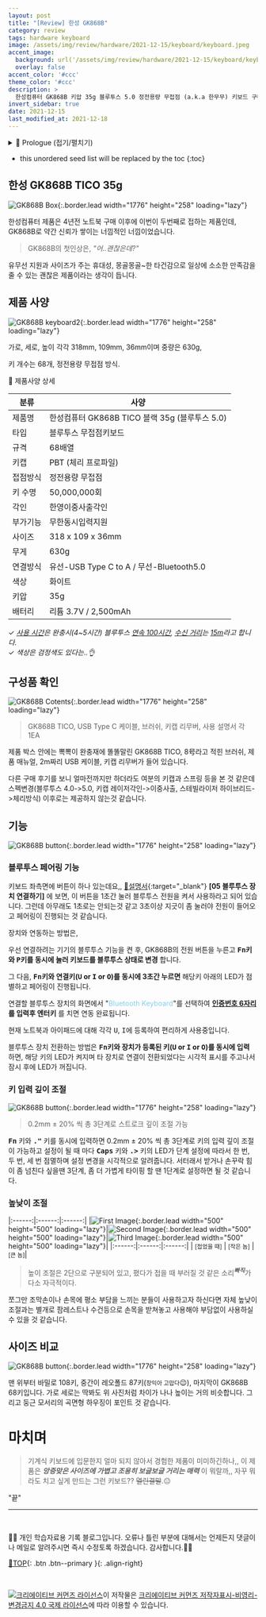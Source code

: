 ```yaml
---
layout: post
title: "[Review] 한성 GK868B"
category: review
tags: hardware keyboard
image: /assets/img/review/hardware/2021-12-15/keyboard/keyboard.jpeg
accent_image: 
  background: url('/assets/img/review/hardware/2021-12-15/keyboard/keyboard.jpeg') center/cover
  overlay: false
accent_color: '#ccc'
theme_color: '#ccc'
description: >
  한성컴퓨터 GK868B 키압 35g 블루투스 5.0 정전용량 무접점 (a.k.a 한무무) 키보드 구매 후기
invert_sidebar: true  
date: 2021-12-15
last_modified_at: 2021-12-18
---
```


<!-- # 한성 GK868B TICO 35g (*a.k.a* 한무무) -->

<details>
<summary>🧾 Prologue (접기/펼치기)</summary>
<div markdown="1">

<br>

애플의 아이패드 12.9인치 5세대 정품 매직키보드 가격을 보고서,<br>

> "아~ 정말... 애플 징쨔..."<br>

> "가격 징쨔..."<br> 

그렇게 오매불망 그림의 떡~~볶이~~ 같은 애플매직키보드는 뒤로 한채,,,<br>

대체품으로 _블루투스 키보드_ 를 열심히 손품 팔아가며 알아보다가 얼마전 구매한 __한성 GK868B 35g__ 입니다.<br> 

선택시 고려했던 세 가지는 가격대, 타건감, 타건음 이었습니다.<br> 
가격대 기준은 매직키보드보다 __저렴할 것__ ~~한참 저렴할 것~~, 손 피로도를 고려한 __낮은 키압__, __조용한 제품__ 이었습니다.<br> 

가격대는 현재 온라인 상에 14만원 후반 이후부터 형성되어 있는데 키캡을 사출하기 이전 모델들은 12만원대 였던걸로 얼핏 본거 같습니다.<br>

사무실에 있는 흔한 번들용 멤브레인 키보드만 사용하다가 키보드에 관심을 가지고 입문한지 얼마되지 않아서 잘은 모르겠으나,, 기계식 키보드 가격대가 대체로 이 정도 전후로 형성되어 있는 것을 가만한다면 수용할 수 있는 가격이었습니다.<br> 

> "가격 오케이. 자, 다음 손 피로도,,"<br> 

키압이 좀 있어서 한 타 치고나면 손꾸락에 피로도가 누적되는 제품은 피하고 싶었는데 다행히 앞서 사용중이던 제품들(바밀로 저소음적축, 레오폴드 저소음적축) 보다 키가 부드럽게 들어가고 가볍게 올라와서 일단은 만족했습니다.<br>

그런데 간혹 저소음적축으로 한나절 정도 작업하다가 블로그 포스팅한다고 GK868B 35g으로 타이핑을 해보면, 약~간 심심하고 밍숭맹숭한 느낌이 들때도 있습니다.<br>

타건음 관련해서는, 유튜브에 올라와 있는 리뷰영상들에서 가끔 들었던 흡사 라면물 끓이는 보골보골&#x1F958;소리가 나는데,, ~~기분탓인가~~ 그 소리를 듣는 게 또 이 키보드를 사용하는 작은 즐거움일 정도로 타건음에 대해서는 만족하고 있습니다.<br>

결론적으로 내가 68키 배열에 적응할 수 있을까 라는 약간의 걱정이 있었지만, 기우였고 사용 4일찬데 갱장히 만족중이라는...갱장히&#128525;<br>  

구매전에 앤프로2와 키크론을 놓고 잠시 고민을 좀 했었으나 여러 사용자들의 후기와 유튜브를 참고하여 잘 선택한 것 같습니다.<br>

> "아 이거다 얘다."<br>

</div>
</details>

* this unordered seed list will be replaced by the toc
{:toc}

## 한성 GK868B TICO 35g

![GK868B Box](/assets/img/review/hardware/2021-12-15/keyboard/box.jpg){:.border.lead width="1776" height="258" loading="lazy"}

한성컴퓨터 제품은 4년전 노트북 구매 이후에 이번이 두번째로 접하는 제품인데, GK868B로 약간 신뢰가 쌓이는 너낌적인 너낌이었습니다.<br>

> GK868B의 첫인상은, *"어..괜찮은데?"*<br> 

유무선 지원과 사이즈가 주는 휴대성, 몽골몽골~한 타건감으로 일상에 소소한 만족감을 줄 수 있는 괜찮은 제품이라는 생각이 듭니다.<br>


## 제품 사양  

![GK868B keyboard2](/assets/img/review/hardware/2021-12-15/keyboard/box2.jpg){:.border.lead width="1776" height="258" loading="lazy"}

가로, 세로, 높이 각각 318mm, 109mm, 36mm이며 중량은 630g,<br>

키 개수는 68개, 정전용량 무접점 방식.<br> 

&#128204; 제품사양 상세<br> 

| 분류 | 사양 |
|------|------|
| 제품명 | 한성컴퓨터 GK868B TICO 블랙 35g (블루투스 5.0) |
| 타입 | 블루투스 무접점키보드 |
| 규격 | 68배열 |
| 키캡 | PBT (체리 프로파일) |
| 접점방식 | 정전용량 무접점 |
| 키 수명 | 50,000,000회 |
| 각인 | 한영이중사출각인 |
| 부가기능 | 무한동시입력지원 |
| 사이즈 | 318 x 109 x 36mm |
| 무게 | 630g |
| 연결방식 | 유선-USB Type C to A / 무선-Bluetooth5.0 |
| 색상 | 화이트 |
| 키압 | 35g |
| 배터리 | 리튬 3.7V / 2,500mAh |

&#10003; _<u>사용 시간</u>은 완충시(4~5시간) 블루투스 <u>연속 100시간</u>, <u>수신 거리</u>는 <u>15m</u>라고 합니다._<br>
&#10003; _색상은 검정색도 있다는..&#128076;_<br>

## 구성품 확인

![GK868B Cotents](/assets/img/review/hardware/2021-12-15/keyboard/contents.jpeg){:.border.lead width="1776" height="258" loading="lazy"}

> GK868B TICO, USB Type C 케이블, 브러쉬, 키캡 리무버, 사용 설명서 각 1EA<br>

제품 박스 안에는 뽁뽁이 완충재에 똘똘말린 GK868B TICO, 8号라고 적힌 브러쉬, 제품 매뉴얼, 2m짜리 USB 케이블, 키캡 리무버가 들어 있습니다.<br> 

다른 구매 후기를 보니 얼마전까지만 하더라도 여분의 키캡과 스프링 등을 본 것 같은데 스펙변경(블루투스 4.0->5.0, 키캡 레이저각인->이중사출, 스테빌라이저 하이브리드->체리방식) 이후로는 제공하지 않는것 같습니다.<br> 

## 기능

![GK868B button](/assets/img/review/hardware/2021-12-15/keyboard/powerbutton.jpg){:.border.lead width="1776" height="258" loading="lazy"}


### 블루투스 페어링 기능

키보드 좌측면에 버튼이 하나 있는데요,, 
[🔗설명서](http://sparq.co.kr/down/Keyboard/GK868B/GK868B_manual.pdf){:target="_blank"} __[05 블루투스 장치 연결하기]__ 에 보면, 이 버튼을 1초간 눌러 블루투스 전원을 켜서 사용하라고 되어 있습니다. 그런데 아무래도 1초로는 안되는것 같고 3초이상 지긋이 좀 눌러야 전원이 들어오고 페어링이 진행되는 것 같습니다.<br>

장치와 연동하는 방법은,<br>

우선 연결하려는 기기의 블루투스 기능을 켠 후, GK868B의 전원 버튼을 누른고 __<kbd>Fn</kbd>키와 <kbd>P</kbd>키를 동시에 눌러 키보드를 블루투스 상태로 변경__ 합니다.<br>

그 다음, __<kbd>Fn</kbd>키와 연결키(<kbd>U</kbd> or <kbd>I</kbd> or <kbd>O</kbd>)를 동시에 3초간 누르면__ 해당키 아래의 LED가 점별하고 페어링이 진행됩니다.<br> 

연결할 블루투스 장치의 화면에서 "<span style="color:skyblue">Bluetooth Keyboard</span>"를 선택하여 __<u>인증번호 6자리</u>를 입력후 엔터키__ 를 치면 연동 완료됩니다.<br>

현재 노트북과 아이패드에 대해 각각 <kbd>U</kbd>, <kbd>I</kbd>에 등록하여 편리하게 사용중입니다.<br>

블루투스 장치 전환하는 방법은 __<kbd>Fn</kbd>키와 장치가 등록된 키(<kbd>U</kbd> or <kbd>I</kbd> or <kbd>O</kbd>)를 동시에 입력__ 하면, 해당 키의 LED가 켜지며 타 장치로 연결이 전환되었다는 시각적 표시를 주고나서 잠시 후에 LED가 꺼집니다.<br>


### 키 입력 깊이 조절

![GK868B button](/assets/img/review/hardware/2021-12-15/keyboard/keyboard2.jpg){:.border.lead width="1776" height="258" loading="lazy"}

> 0.2mm &#177; 20% 씩 총 3단계로 스트로크 깊이 조절 가능<br>

__<kbd>Fn</kbd>__ 키와 __<kbd>."</kbd>__ 키를 동시에 입력하면 0.2mm &#177; 20% 씩 총 3단계로 키의 입력 깊이 조절이 가능하고 설정이 될 때 마다 __<kbd>Caps</kbd>__ 키와 __<kbd>.></kbd>__ 키의 LED가 단계 설정에 따라서 한 번, 두 번, 세 번 점멸하며 설정 변경을 시각적으로 알려줍니다. 서터래서 받거나 손꾸락 힘이 좀 넘친다 싶을땐 3단계, 좀 더 가볍게 타이핑 할 땐 1단계로 설정하면 될 것 같습니다.<br>


### 높낮이 조절

|:------:|:------:|:------:|
|![First Image](/assets/img/review/hardware/2021-12-15/keyboard/leg1.png){:.border.lead width="500" height="500" loading="lazy"}|![Second Image](/assets/img/review/hardware/2021-12-15/keyboard/leg2.png){:.border.lead width="500" height="500" loading="lazy"}|![Third Image](/assets/img/review/hardware/2021-12-15/keyboard/leg3.png){:.border.lead width="500" height="500" loading="lazy"}|
|:------:|:------:|:------:|
| <small>[접었을 때]</small> | <small>[작은 놈]</small> | <small>[큰 놈]</small>|

> 높이 조절은 2단으로 구분되어 있고, 폈다가 접을 때 부러질 것 같은 소리<sup>_**빠직**_</sup>가 다소 자극적이다.<br>

쪼그만 조막손이나 손목에 평소 부담을 느끼는 분들이 사용하고자 하신다면 자체 높낮이 조절과는 별개로 팜레스트나 수건등으로 손목을 받쳐놓고 사용해야 부담없이 사용하실 수 있을 것 같습니다.<br>


## 사이즈 비교

![GK868B button](/assets/img/review/hardware/2021-12-15/keyboard/compare.jpg){:.border.lead width="1776" height="258" loading="lazy"}

맨 위부터 바밀로 108키, 중간이 레오폴드 87키(<small>창익아 고맙다</small>&#128521;), 마지막이 GK868B 68키입니다. 가로 세로는 딱봐도 위 사진처럼 차이가 나나 높이는 거의 비슷합니다. 그리고 둥근 모서리의 곡면형 하우징이 포인트 것 같습니다.<br>


# 마치며

> 기계식 키보드에 입문한지 얼마 되지 않아서 경험한 제품이 미미하긴하나,, 이 제품은 ***앙증맞은 사이즈에 가볍고 조용히 보글보글 거리는 매력*** 이 뭐랄까,, 자꾸 뭐라도 치고 싶게 만드는 그런 키보드?? ~~열린결말~~.&#128528; 

"끝"<br>



***
<br>

👨‍💻 개인 학습자료용 기록 블로그입니다. 오류나 틀린 부분에 대해서는 언제든지 댓글이나 메일로 알려주시면 즉시 수정토록 하겠습니다. 감사합니다.👨‍🔧
      
[🔼TOP](# "맨 위로 이동하기"){: .btn .btn--primary }{: .align-right}

<br>

<a rel="license" href="http://creativecommons.org/licenses/by-nc-nd/4.0/"><img alt="크리에이티브 커먼즈 라이선스" style="border-width:0" src="https://i.creativecommons.org/l/by-nc-nd/4.0/88x31.png" /></a>이 저작물은 <a rel="license" href="http://creativecommons.org/licenses/by-nc-nd/4.0/">크리에이티브 커먼즈 저작자표시-비영리-변경금지 4.0 국제 라이선스</a>에 따라 이용할 수 있습니다.









